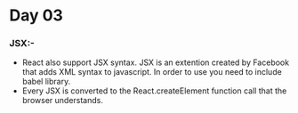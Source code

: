 
# Day 03

### JSX:- 

- React also support JSX syntax. JSX is an extention created by Facebook that adds XML syntax to javascript. In order to use you need to include babel library.
- Every JSX is converted to the React.createElement function call that the browser understands.
